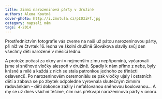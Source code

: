 ```yaml
---
title: Zimní narozeninová párty v družině
authors: Alena Koutná
cover-photo: http://i.zmotula.cz/pI03iFf.jpg
category: napsali nám
tags: 4-2014
---
```


Prostřednictvím fotografie vás zveme na naši už pátou narozeninovou párty, při níž ve čtvrtek 16. ledna ve školní družině Slovákova slavily svůj den všechny děti narozené v měsíci lednu.

A protože počasí za okny ani v nejmenším zimu nepřipomíná, vyčarovali jsme si sněhové vločky alespoň v družině. Spadly k nám přímo z nebe, byly krásné a milé a každá z nich se stala patronkou jednoho ze třinácti oslavenců. Po narozeninovém ceremoniálu se pak vločky ujaly i ostatních dětí a zábava se po zbytek odpoledne vyrovnala skutečným zimním radovánkám – děti dokonce zažily i nefalšovanou sněhovou koulovanou… A my se už dnes všichni těšíme, čím nás překvapí narozeninová párty v únoru.